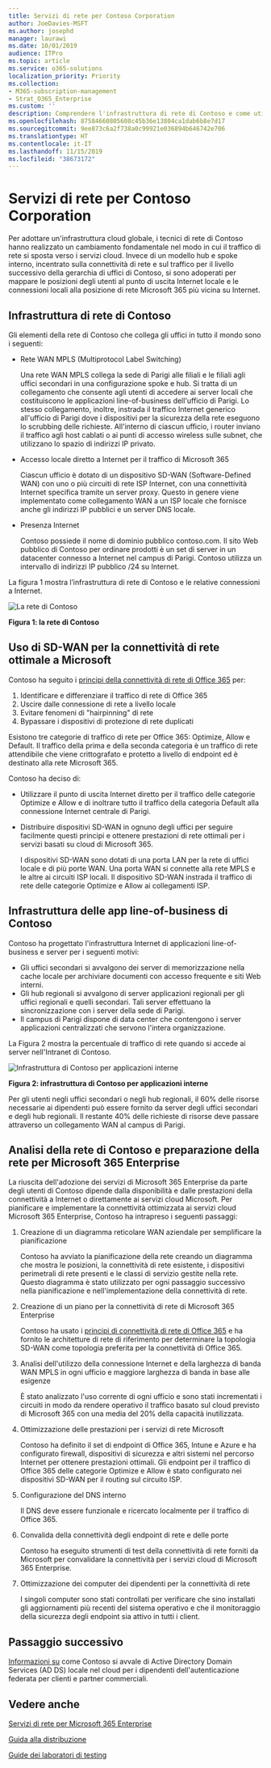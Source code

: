 ```yaml
---
title: Servizi di rete per Contoso Corporation
author: JoeDavies-MSFT
ms.author: josephd
manager: laurawi
ms.date: 10/01/2019
audience: ITPro
ms.topic: article
ms.service: o365-solutions
localization_priority: Priority
ms.collection:
- M365-subscription-management
- Strat_O365_Enterprise
ms.custom: ''
description: Comprendere l'infrastruttura di rete di Contoso e come utilizza la tecnologia SD-WAN per prestazioni di rete ottimali per i servizi cloud di Microsoft 365 Enterprise.
ms.openlocfilehash: 87584660805608c45b36e13804ca1dab6b8e7d17
ms.sourcegitcommit: 9ee873c6a2f738a0c99921e036894b646742e706
ms.translationtype: HT
ms.contentlocale: it-IT
ms.lasthandoff: 11/15/2019
ms.locfileid: "38673172"
---
```

# <a name="networking-for-the-contoso-corporation"></a>Servizi di rete per Contoso Corporation

Per adottare un'infrastruttura cloud globale, i tecnici di rete di Contoso hanno realizzato un cambiamento fondamentale nel modo in cui il traffico di rete si sposta verso i servizi cloud. Invece di un modello hub e spoke interno, incentrato sulla connettività di rete e sul traffico per il livello successivo della gerarchia di uffici di Contoso, si sono adoperati per mappare le posizioni degli utenti al punto di uscita Internet locale e le connessioni locali alla posizione di rete Microsoft 365 più vicina su Internet.

## <a name="contosos-networking-infrastructure"></a>Infrastruttura di rete di Contoso

Gli elementi della rete di Contoso che collega gli uffici in tutto il mondo sono i seguenti:

- Rete WAN MPLS (Multiprotocol Label Switching)

  Una rete WAN MPLS collega la sede di Parigi alle filiali e le filiali agli uffici secondari in una configurazione spoke e hub. Si tratta di un collegamento che consente agli utenti di accedere ai server locali che costituiscono le applicazioni line-of-business dell'ufficio di Parigi. Lo stesso collegamento, inoltre, instrada il traffico Internet generico all'ufficio di Parigi dove i dispositivi per la sicurezza della rete eseguono lo scrubbing delle richieste. All'interno di ciascun ufficio, i router inviano il traffico agli host cablati o ai punti di accesso wireless sulle subnet, che utilizzano lo spazio di indirizzi IP privato.

- Accesso locale diretto a Internet per il traffico di Microsoft 365

  Ciascun ufficio è dotato di un dispositivo SD-WAN (Software-Defined WAN) con uno o più circuiti di rete ISP Internet, con una connettività Internet specifica tramite un server proxy. Questo in genere viene implementato come collegamento WAN a un ISP locale che fornisce anche gli indirizzi IP pubblici e un server DNS locale.

- Presenza Internet

  Contoso possiede il nome di dominio pubblico contoso.com. Il sito Web pubblico di Contoso per ordinare prodotti è un set di server in un datacenter connesso a Internet nel campus di Parigi. Contoso utilizza un intervallo di indirizzi IP pubblico /24 su Internet.

La figura 1 mostra l’infrastruttura di rete di Contoso e le relative connessioni a Internet.

![La rete di Contoso](./media/contoso-networking/contoso-networking-fig1.png)
 
**Figura 1: la rete di Contoso**

## <a name="use-of-sd-wan-for-optimal-network-connectivity-to-microsoft"></a>Uso di SD-WAN per la connettività di rete ottimale a Microsoft

Contoso ha seguito i [principi della connettività di rete di Office 365](https://docs.microsoft.com/office365/enterprise/office-365-network-connectivity-principles) per:

1. Identificare e differenziare il traffico di rete di Office 365
2. Uscire dalle connessione di rete a livello locale
3. Evitare fenomeni di "hairpinning" di rete
4. Bypassare i dispositivi di protezione di rete duplicati

Esistono tre categorie di traffico di rete per Office 365: Optimize, Allow e Default. Il traffico della prima e della seconda categoria è un traffico di rete attendibile che viene crittografato e protetto a livello di endpoint ed è destinato alla rete Microsoft 365.

Contoso ha deciso di:

- Utilizzare il punto di uscita Internet diretto per il traffico delle categorie Optimize e Allow e di inoltrare tutto il traffico della categoria Default alla connessione Internet centrale di Parigi.

- Distribuire dispositivi SD-WAN in ognuno degli uffici per seguire facilmente questi principi e ottenere prestazioni di rete ottimali per i servizi basati su cloud di Microsoft 365.

  I dispositivi SD-WAN sono dotati di una porta LAN per la rete di uffici locale e di più porte WAN. Una porta WAN si connette alla rete MPLS e le altre ai circuiti ISP locali. Il dispositivo SD-WAN instrada il traffico di rete delle categorie Optimize e Allow ai collegamenti ISP.

## <a name="contosos-line-of-business-app-infrastructure"></a>Infrastruttura delle app line-of-business di Contoso

Contoso ha progettato l'infrastruttura Internet di applicazioni line-of-business e server per i seguenti motivi:

- Gli uffici secondari si avvalgono dei server di memorizzazione nella cache locale per archiviare documenti con accesso frequente e siti Web interni.
- Gli hub regionali si avvalgono di server applicazioni regionali per gli uffici regionali e quelli secondari. Tali server effettuano la sincronizzazione con i server della sede di Parigi.
- Il campus di Parigi dispone di data center che contengono i server applicazioni centralizzati che servono l'intera organizzazione.

La Figura 2 mostra la percentuale di traffico di rete quando si accede ai server nell'Intranet di Contoso.

![Infrastruttura di Contoso per applicazioni interne](./media/contoso-networking/contoso-networking-fig2.png)
 
**Figura 2: infrastruttura di Contoso per applicazioni interne**

Per gli utenti negli uffici secondari o negli hub regionali, il 60% delle risorse necessarie ai dipendenti può essere fornito da server degli uffici secondari e degli hub regionali. Il restante 40% delle richieste di risorse deve passare attraverso un collegamento WAN al campus di Parigi.

## <a name="contosos-network-analysis-and-preparation-of-their-network-for-microsoft-365-enterprise"></a>Analisi della rete di Contoso e preparazione della rete per Microsoft 365 Enterprise

La riuscita dell'adozione dei servizi di Microsoft 365 Enterprise da parte degli utenti di Contoso dipende dalla disponibilità e dalle prestazioni della connettività a Internet o direttamente ai servizi cloud Microsoft. Per pianificare e implementare la connettività ottimizzata ai servizi cloud Microsoft 365 Enterprise, Contoso ha intrapreso i seguenti passaggi:

1. Creazione di un diagramma reticolare WAN aziendale per semplificare la pianificazione

   Contoso ha avviato la pianificazione della rete creando un diagramma che mostra le posizioni, la connettività di rete esistente, i dispositivi perimetrali di rete presenti e le classi di servizio gestite nella rete. Questo diagramma è stato utilizzato per ogni passaggio successivo nella pianificazione e nell'implementazione della connettività di rete.

2. Creazione di un piano per la connettività di rete di Microsoft 365 Enterprise

   Contoso ha usato i [principi di connettività di rete di Office 365](https://docs.microsoft.com/office365/enterprise/office-365-network-connectivity-principles) e ha fornito le architetture di rete di riferimento per determinare la topologia SD-WAN come topologia preferita per la connettività di Office 365.

3. Analisi dell'utilizzo della connessione Internet e della larghezza di banda WAN MPLS in ogni ufficio e maggiore larghezza di banda in base alle esigenze

   È stato analizzato l'uso corrente di ogni ufficio e sono stati incrementati i circuiti in modo da rendere operativo il traffico basato sul cloud previsto di Microsoft 365 con una media del 20% della capacità inutilizzata.

4. Ottimizzazione delle prestazioni per i servizi di rete Microsoft

   Contoso ha definito il set di endpoint di Office 365, Intune e Azure e ha configurato firewall, dispositivi di sicurezza e altri sistemi nel percorso Internet per ottenere prestazioni ottimali. Gli endpoint per il traffico di Office 365 delle categorie Optimize e Allow è stato configurato nei dispositivi SD-WAN per il routing sul circuito ISP.

5. Configurazione del DNS interno

   Il DNS deve essere funzionale e ricercato localmente per il traffico di Office 365.

6. Convalida della connettività degli endpoint di rete e delle porte

   Contoso ha eseguito strumenti di test della connettività di rete forniti da Microsoft per convalidare la connettività per i servizi cloud di Microsoft 365 Enterprise.

7. Ottimizzazione dei computer dei dipendenti per la connettività di rete

   I singoli computer sono stati controllati per verificare che sino installati gli aggiornamenti più recenti del sistema operativo e che il monitoraggio della sicurezza degli endpoint sia attivo in tutti i client.

## <a name="next-step"></a>Passaggio successivo

[Informazioni su](contoso-identity.md) come Contoso si avvale di Active Directory Domain Services (AD DS) locale nel cloud per i dipendenti dell'autenticazione federata per clienti e partner commerciali.

## <a name="see-also"></a>Vedere anche

[Servizi di rete per Microsoft 365 Enterprise](networking-infrastructure.md)

[Guida alla distribuzione](deploy-microsoft-365-enterprise.md)

[Guide dei laboratori di testing](m365-enterprise-test-lab-guides.md)
